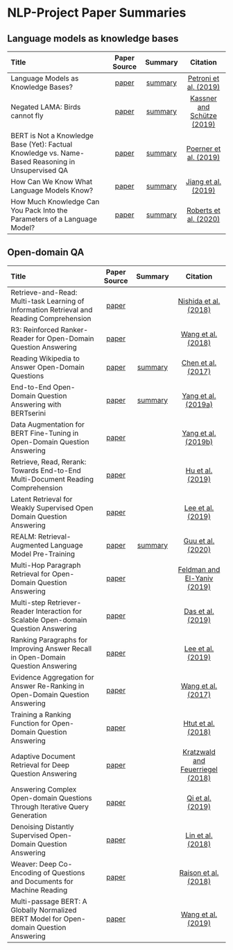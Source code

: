# NLP-Project Paper Summaries


## Language models as knowledge bases


| Title | Paper Source | Summary |  Citation |
| :----- | :-------: | :-----: | :----: |
| Language Models as Knowledge Bases? | [paper](https://www.aclweb.org/anthology/D19-1250/) | [summary](https://github.com/pbmstrk/NLP-Project-Paper-Summaries/blob/master/summaries/Language%20Models%20as%20Knowledge%20Bases%3F/summary.md) | [Petroni et al. (2019)](https://github.com/pbmstrk/NLP-Project-Paper-Summaries/blob/master/summaries/Language%20Models%20as%20Knowledge%20Bases%3F/citation.bib)|
| Negated LAMA: Birds cannot fly | [paper](https://arxiv.org/abs/1911.03343) | [summary](https://github.com/pbmstrk/NLP-Project-Paper-Summaries/blob/master/summaries/Negated%20LAMA%20-%20Birds%20cannot%20fly/summary.md) | [Kassner and Schütze (2019)](https://github.com/pbmstrk/NLP-Project-Paper-Summaries/blob/master/summaries/Negated%20LAMA%20-%20Birds%20cannot%20fly/citation.bib) |
| BERT is Not a Knowledge Base (Yet): Factual Knowledge vs. Name-Based Reasoning in Unsupervised QA | [paper](https://arxiv.org/abs/1911.03681) | [summary](https://github.com/pbmstrk/NLP-Project-Paper-Summaries/blob/master/summaries/BERT%20is%20Not%20a%20Knowledge%20Base%20(Yet)%20-%20Factual%20Knowledge%20vs.%20Name-Based%20Reasoning%20in%20Unsupervised%20QA/summary.md) | [Poerner et al. (2019)](https://github.com/pbmstrk/NLP-Project-Paper-Summaries/blob/master/summaries/BERT%20is%20Not%20a%20Knowledge%20Base%20(Yet)%20-%20Factual%20Knowledge%20vs.%20Name-Based%20Reasoning%20in%20Unsupervised%20QA/citation.bib)|
| How Can We Know What Language Models Know? | [paper](https://arxiv.org/abs/1911.12543) | [summary](https://github.com/pbmstrk/NLP-Project-Paper-Summaries/blob/master/summaries/How%20Can%20We%20Know%20What%20Language%20Models%20Know%3F/summary.md) | [Jiang et al. (2019)](https://github.com/pbmstrk/NLP-Project-Paper-Summaries/blob/master/summaries/How%20Can%20We%20Know%20What%20Language%20Models%20Know%3F/citation.bib) |
| How Much Knowledge Can You Pack Into the Parameters of a Language Model? | [paper](https://arxiv.org/abs/2002.08910) | [summary](https://github.com/pbmstrk/NLP-Project-Paper-Summaries/blob/master/summaries/How%20Much%20Knowledge%20Can%20You%20Pack%20Into%20the%20Parameters%20of%20a%20Language%20Model%3F/summary.md) | [Roberts et al. (2020)](https://github.com/pbmstrk/NLP-Project-Paper-Summaries/blob/master/summaries/How%20Much%20Knowledge%20Can%20You%20Pack%20Into%20the%20Parameters%20of%20a%20Language%20Model%3F/citation.bib) |

## Open-domain QA

| Title | Paper Source | Summary |  Citation |
| :----- | :-------: | :-----: |  :----: |
| Retrieve-and-Read: Multi-task Learning of Information Retrieval and Reading Comprehension | [paper](https://dl.acm.org/doi/10.1145/3269206.3271702) | | [Nishida et al. (2018)](https://github.com/pbmstrk/NLP-Project-Paper-Summaries/blob/master/summaries/Retrieve-and-Read%20-%20Multi-task%20Learning%20of%20Information%20Retrieval%20and%20Reading%20Comprehension/citation.bib)|
| R3: Reinforced Ranker-Reader for Open-Domain Question Answering | [paper](https://www.aaai.org/ocs/index.php/AAAI/AAAI18/paper/view/16712) | | [Wang et al. (2018)](https://github.com/pbmstrk/NLP-Project-Paper-Summaries/blob/master/summaries/R3%20-%20Reinforced%20Ranker-Reader%20for%20Open-Domain%20Question%20Answering/citation.bib)| 
| Reading Wikipedia to Answer Open-Domain Questions | [paper](https://www.aclweb.org/anthology/P17-1171/) | [summary](https://github.com/pbmstrk/NLP-Project-Paper-Summaries/blob/master/summaries/Reading%20Wikipedia%20to%20Answer%20Open-Domain%20Questions/summary.md) | [Chen et al. (2017)](https://github.com/pbmstrk/NLP-Project-Paper-Summaries/blob/master/summaries/Reading%20Wikipedia%20to%20Answer%20Open-Domain%20Questions/citation.bib)|
| End-to-End Open-Domain Question Answering with BERTserini | [paper](https://arxiv.org/abs/1902.01718)| [summary](https://github.com/pbmstrk/NLP-Project-Paper-Summaries/blob/master/summaries/End-to-End%20Open-Domain%20Question%20Answering%20with%20BERTserini/summary.md) | [Yang et al. (2019a)](https://github.com/pbmstrk/NLP-Project-Paper-Summaries/blob/master/summaries/End-to-End%20Open-Domain%20Question%20Answering%20with%20BERTserini/citation.bib) | 
| Data Augmentation for BERT Fine-Tuning in Open-Domain Question Answering| [paper](https://arxiv.org/abs/1904.06652)| | [Yang et al. (2019b)](https://github.com/pbmstrk/NLP-Project-Paper-Summaries/blob/master/summaries/Data%20Augmentation%20for%20BERT%20Fine-Tuning%20in%20Open-Domain%20QA/citation.bib) |
| Retrieve, Read, Rerank: Towards End-to-End Multi-Document Reading Comprehension| [paper](https://www.aclweb.org/anthology/P19-1221/)| | [Hu et al. (2019)](https://github.com/pbmstrk/NLP-Project-Paper-Summaries/blob/master/summaries/Retrieve-and-Read%20-%20Multi-task%20Learning%20of%20Information%20Retrieval%20and%20Reading%20Comprehension/citation.bib) |
| Latent Retrieval for Weakly Supervised Open Domain Question Answering | [paper](https://www.aclweb.org/anthology/P19-1612/)|  | [Lee et al. (2019)](https://github.com/pbmstrk/NLP-Project-Paper-Summaries/blob/master/summaries/Latent%20Retrieval%20for%20Weakly%20Supervised%20Open%20Domain%20Question%20Answering/citation.bib) |
| REALM: Retrieval-Augmented Language Model Pre-Training| [paper](https://arxiv.org/abs/2002.08909)| [summary](https://github.com/pbmstrk/NLP-Project-Paper-Summaries/blob/master/summaries/REALM%20-%20Retrieval-Augmented%20Language%20Model%20Pre-Training/summary.md) | [Guu et al. (2020)](https://github.com/pbmstrk/NLP-Project-Paper-Summaries/blob/master/summaries/REALM%20-%20Retrieval-Augmented%20Language%20Model%20Pre-Training/citation.bib) |
| Multi-Hop Paragraph Retrieval for Open-Domain Question Answering| [paper](https://www.aclweb.org/anthology/P19-1222/) | | [Feldman and El-Yaniv (2019)](https://github.com/pbmstrk/NLP-Project-Paper-Summaries/blob/master/summaries/Multi-Hop%20Paragraph%20Retrieval%20for%20Open-Domain%20Question%20Answering/citation.bib) |
| Multi-step Retriever-Reader Interaction for Scalable Open-domain Question Answering | [paper](https://arxiv.org/abs/1905.05733) | | [Das et al. (2019)](https://github.com/pbmstrk/NLP-Project-Paper-Summaries/blob/master/summaries/Multi-step%20Retriever-Reader%20Interaction%20for%20Scalable%20Open-domain%20Question%20Answering/citation.bib)|
| Ranking Paragraphs for Improving Answer Recall in Open-Domain Question Answering | [paper](https://www.aclweb.org/anthology/D18-1053/) | | [Lee et al. (2019)](https://github.com/pbmstrk/NLP-Project-Paper-Summaries/blob/master/summaries/Ranking%20Paragraphs%20for%20Improving%20Answer%20Recall%20in%20Open-Domain%20Question%20Answering/citation.bib) |
| Evidence Aggregation for Answer Re-Ranking in Open-Domain Question Answering | [paper](https://arxiv.org/abs/1711.05116) | | [Wang et al. (2017)](https://github.com/pbmstrk/NLP-Project-Paper-Summaries/blob/master/summaries/Evidence%20Aggregation%20for%20Answer%20Re-Ranking%20in%20Open-Domain%20Question%20Answering/citation.bib) |
| Training a Ranking Function for Open-Domain Question Answering | [paper](https://www.aclweb.org/anthology/N18-4017/) | | [Htut et al. (2018)](https://github.com/pbmstrk/NLP-Project-Paper-Summaries/blob/master/summaries/Training%20a%20Ranking%20Function%20for%20Open-Domain%20Question%20Answering/citation.bib) |
| Adaptive Document Retrieval for Deep Question Answering | [paper](https://www.aclweb.org/anthology/D18-1055/) | | [Kratzwald and Feuerriegel (2018)](https://github.com/pbmstrk/NLP-Project-Paper-Summaries/blob/master/summaries/Adaptive%20Document%20Retrieval%20for%20Deep%20Question%20Answering/citation.bib)|
| Answering Complex Open-domain Questions Through Iterative Query Generation | [paper](https://www.aclweb.org/anthology/D19-1261/) | | [Qi et al. (2019)](https://github.com/pbmstrk/NLP-Project-Paper-Summaries/blob/master/summaries/Answering%20Complex%20Open-domain%20Questions%20Through%20Iterative%20Query%20Generation/citation.bib)|
| Denoising Distantly Supervised Open-Domain Question Answering | [paper](https://www.aclweb.org/anthology/P18-1161/) | | [Lin et al. (2018)](https://github.com/pbmstrk/NLP-Project-Paper-Summaries/blob/master/summaries/Denoising%20Distantly%20Supervised%20Open-Domain%20Question%20Answering/citation.bib)|
| Weaver: Deep Co-Encoding of Questions and Documents for Machine Reading | [paper](https://arxiv.org/abs/1804.10490) | | [Raison et al. (2018)](https://github.com/pbmstrk/NLP-Project-Paper-Summaries/blob/master/summaries/Weaver%20-%20Deep%20Co-Encoding%20of%20Questions%20and%20Documents%20for%20Machine%20Reading/citation.bib)|
| Multi-passage BERT: A Globally Normalized BERT Model for Open-domain Question Answering| [paper](https://www.aclweb.org/anthology/D19-1599/) | | [Wang et al. (2019)](https://github.com/pbmstrk/NLP-Project-Paper-Summaries/blob/master/summaries/Multi-passage%20BERT%20-%20A%20Globally%20Normalized%20BERT%20Model%20for%20Open-domain%20Question%20Answering/citation.bib) |








